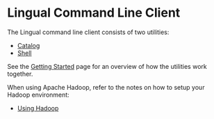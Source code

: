 # Lingual Command Line Client

The Lingual command line client consists of two utilities:

* [Catalog](docs/catalog.md)
* [Shell](docs/shell.md)

See the [Getting Started](docs/getting-started.md) page for an overview of how the utilities work together.

When using Apache Hadoop, refer to the notes on how to setup your Hadoop environment:

* [Using Hadoop](docs/hadoop.md)



